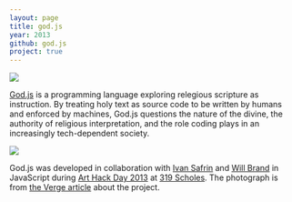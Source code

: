 ```yaml
---
layout: page
title: god.js
year: 2013
github: god.js
project: true
--- 
```


![](scripture.png)

[God.js](https://github.com/nasser/god.js) is a programming language exploring relegious scripture as instruction. By treating holy text as source code to be written by humans and enforced by machines, God.js questions the nature of the divine, the authority of religious interpretation, and the role coding plays in an increasingly tech-dependent society. 

![](arthackday.png)

God.js was developed in collaboration with [Ivan Safrin](http://www.ivansafrin.com/) and [Will Brand](https://twitter.com/wrbrand) in JavaScript during [Art Hack Day 2013](http://www.arthackday.net/events/god-mode) at [319 Scholes](http://319scholes.org/). The photograph is from [the Verge article](http://www.theverge.com/2013/3/6/4070742/god-js-lets-you-program-and-enforce-your-own-browser-based-religion) about the project.